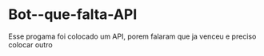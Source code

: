 # Bot--que-falta-API
Esse progama foi colocado um API, porem falaram que ja venceu e preciso colocar outro
